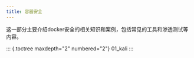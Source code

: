 ```yaml
---
title: 容器安全
---
```


这一部分主要介绍docker安全的相关知识和案例，包括常见的工具和渗透测试等内容。

::: {.toctree maxdepth="2" numbered="2"}
01_kali
:::
